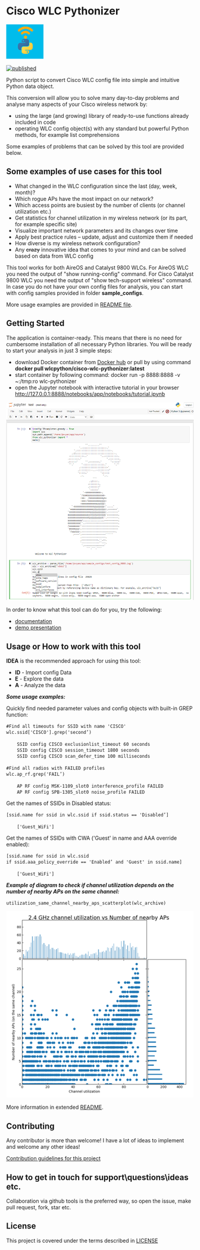# Cisco WLC Pythonizer

![title](wlc-pythonizer-logo.png "Project logo")

[![published](https://static.production.devnetcloud.com/codeexchange/assets/images/devnet-published.svg)](https://developer.cisco.com/codeexchange/github/repo/consulttelecom/cisco-wlc-pythonizer)

Python script to convert Cisco WLC config file into simple and intuitive Python data object.

This conversion will allow you to solve many day-to-day problems and analyse many aspects of your Cisco wireless network by:
* using the large (and growing) library of ready-to-use functions already included in code
* operating WLC config object(s) with any standard but powerful Python methods, for example list comprehensions 

Some examples of problems that can be solved by this tool are provided below.

## Some examples of use cases for this tool
* What changed in the WLC configuration since the last (day, week, month)?
* Which rogue APs have the most impact on our network?
* Which access points are busiest by the number of clients (or channel utilization etc.)
* Get statistics for channel utilization in my wireless network (or its part, for example specific site)
* Visualize important network parameters and its changes over time
* Apply best practice rules – update, adjust and customize them if needed
* How diverse is my wireless network configuration?
* Any ~~crazy~~ innovative idea that comes to your mind and can be solved based on data from WLC config

This tool works for both AireOS and Catalyst 9800 WLCs.
For AireOS WLC you need the output of "show running-config" command.
For Cisco Catalyst 9800 WLC you need the output of "show tech-support wireless" command.
In case you do not have your own config files for analysis, you can start with config samples provided in folder __sample_configs__.

More usage examples are provided in [README file](./docs/README.MD).

## Getting Started
The application is container-ready. This means that there is no need for cumbersome installation of all necessary Python libraries.
You will be ready to start your analysis in just 3 simple steps:
* download Docker container from [Docker hub](https://hub.docker.com/repository/docker/wlcpython/cisco-wlc-pythonizer) or pull by using command __docker pull wlcpython/cisco-wlc-pythonizer:latest__
* start container by following command: docker run -p 8888:8888 -v ~:/tmp:ro wlc-pythonizer
* open the Jupyter notebook with interactive tutorial in your browser http://127.0.0.1:8888/notebooks/app/notebooks/tutorial.ipynb

![title](./docs/images/Jupyter.png "Test Jupyter notebook screenshot")

In order to know what this tool can do for you, try the following:
* [documentation](./docs/README.MD)
* [demo presentation](./docs/demo-presentation/Pythonize_Cisco_WLC_config.pdf)

## Usage or How to work with this tool

**IDEA** is the recommended approach for using this tool:
* **ID** - Import config Data
* **E** - Explore the data 
* **A** - Analyze the data

***Some usage examples:***

Quickly find needed parameter values and config objects with built-in GREP function:
   
    #Find all timeouts for SSID with name 'CISCO'
    wlc.ssid['CISCO'].grep('second’)
    
        SSID config CISCO exclusionlist_timeout 60 seconds
        SSID config CISCO session_timeout 1800 seconds
        SSID config CISCO scan_defer_time 100 milliseconds
    
    #Find all radios with FAILED profiles
    wlc.ap_rf.grep('FAIL’)
    
        AP RF config MSK-1109_slot0 interference_profile FAILED
        AP RF config SPB-1305_slot0 noise_profile FAILED

Get the names of SSIDs in Disabled status:

    [ssid.name for ssid in wlc.ssid if ssid.status == 'Disabled’]
    
        ['Guest_WiFi']

Get the names of SSIDs with CWA ('Guest' in name and AAA override enabled):

    [ssid.name for ssid in wlc.ssid 
    if ssid.aaa_policy_override == 'Enabled’ and 'Guest' in ssid.name]
       
        ['Guest_WiFi']

***Example of diagram to check if channel utilization depends on the number of nearby APs on the same channel:***

    utilization_same_channel_nearby_aps_scatterplot(wlc_archive)
![title](./docs/images/scatter_util_nearby_ap_same_channel.png "Scatter plot of channel utilization vs number of nearby APs on the same channel")

More information in extended [README](./docs/README.MD).

## Contributing

Any contributor is more than welcome! I have a lot of ideas to implement and welcome any other ideas!

[Contribution guidelines for this project](./docs/CONTRIBUTING.md)

## How to get in touch for support\questions\ideas etc. 
Collaboration via github tools is the preferred way, so open the issue, make pull request, fork, star etc.

## License

This project is covered under the terms described in [LICENSE](./LICENSE)


